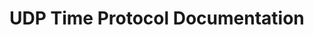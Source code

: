 <!--
GitHub Copilot: Write a complete protocol documentation for a UDP-based client-server time application written in C++.

Include:
- Project overview
- List of supported message types (GetTime, MeasureRTT, etc.)
- For each message:
  - What the client sends
  - What the server responds with
  - The response format (e.g. HH:MM:SS)
- Explanation of the message structure (binary or text format, codes)
- Example request/response pairs
- Reference to screenshots from Wireshark (stored in /docs/screenshots/)
- Summary of the protocol's simplicity and limitations

Format it as professional Markdown with clear headers.
-->

# UDP Time Protocol Documentation